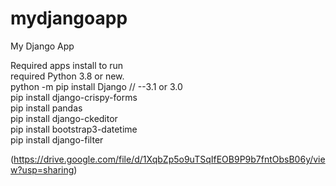 # mydjangoapp
My Django App


Required apps install to run
<br>
required Python 3.8 or new.
<br>
python -m pip install Django // --3.1 or 3.0
<br>
pip install django-crispy-forms
<br>
pip install pandas
<br>
pip install django-ckeditor
<br>
pip install bootstrap3-datetime
<br>
pip install django-filter


(https://drive.google.com/file/d/1XqbZp5o9uTSqIfEOB9P9b7fntObsB06y/view?usp=sharing)
